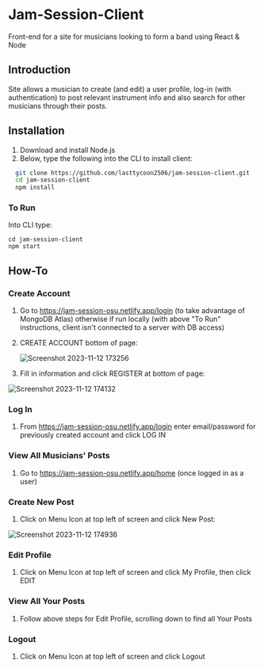 # Jam-Session-Client
Front-end for a site for musicians looking to form a band using React & Node

## Introduction
Site allows a musician to create (and edit) a user profile, log-in (with authentication) to post relevant instrument info and also search for other musicians through their posts. 

## Installation 
1) Download and install Node.js
2) Below, type the following into the CLI to install client:
```bash
  git clone https://github.com/lasttycoon2506/jam-session-client.git
  cd jam-session-client
  npm install
```
### To Run
Into CLI type:
   ```
   cd jam-session-client
   npm start
   ```
## How-To
### Create Account
1) Go to https://jam-session-osu.netlify.app/login (to take advantage of MongoDB Atlas) otherwise if run locally (with above "To Run" instructions, client isn't connected to a server with DB access)
2) CREATE ACCOUNT bottom of page:
   
   ![Screenshot 2023-11-12 173256](https://github.com/lasttycoon2506/jam-session-client/assets/114425878/86ef9a74-ed7a-49da-b696-fcaac7f3efa8)

3) Fill in information and click REGISTER at bottom of page:

  
![Screenshot 2023-11-12 174132](https://github.com/lasttycoon2506/jam-session-client/assets/114425878/da968bcd-2ad1-4a6c-b149-a77d19f1504d)

### Log In
1) From https://jam-session-osu.netlify.app/login enter email/password for previously created account and click LOG IN

### View All Musicians' Posts
1) Go to https://jam-session-osu.netlify.app/home (once logged in as a user)

### Create New Post
1) Click on Menu Icon at top left of screen and click New Post:
   
![Screenshot 2023-11-12 174936](https://github.com/lasttycoon2506/jam-session-client/assets/114425878/9571e865-4d31-4fc1-936b-e55828c31ae9)

### Edit Profile
1) Click on Menu Icon at top left of screen and click My Profile, then click EDIT

### View All Your Posts
1) Follow above steps for Edit Profile, scrolling down to find all Your Posts

### Logout
1) Click on Menu Icon at top left of screen and click Logout
